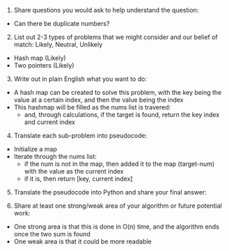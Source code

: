 1. Share questions you would ask to help understand the question:
- Can there be duplicate numbers? 

2. List out 2-3 types of problems that we might consider and our belief of match: Likely, Neutral, Unlikely
- Hash map (Likely)
- Two pointers (Likely)

3. Write out in plain English what you want to do:
- A hash map can be created to solve this problem, with the key being the value at a certain index, and then the value being the index 
- This hashmap will be filled as the nums list is travered:
    - and, through calculations, if the target is found, return the key index and current index 

4. Translate each sub-problem into pseudocode:
- Initialize a map 
- Iterate through the nums list:
    - if the num is not in the map, then added it to the map (target-num) with the value as the current index
    - if it is, then return [key, current index]

5. Translate the pseudocode into Python and share your final answer:
  <!-- class Solution:
    def twoSum(self, nums: List[int], target: int) -> List[int]:
        hashmap = {}
        for i, num in enumerate(nums):
            if num not in hashmap:
                hashmap[target-num] = i
            else:
                return [i, hashmap[num]]
         -->

6. Share at least one strong/weak area of your algorithm or future potential work:
- One strong area is that this is done in O(n) time, and the algorithm ends once the two sum is found
- One weak area is that it could be more readable 